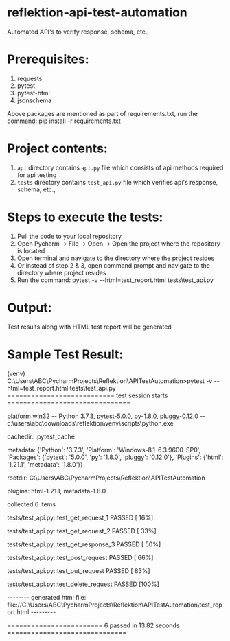 # reflektion-api-test-automation
Automated API's to verify response, schema, etc.,

# Prerequisites:
1. requests
2. pytest
3. pytest-html
4. jsonschema

Above packages are mentioned as part of requirements.txt, run the command: pip install -r requirements.txt

# Project contents:
1. `api` directory contains `api.py` file which consists of api methods required for api testing
2. `tests` directory contains `test_api.py` file which verifies api's response, schema, etc.,

# Steps to execute the tests:
1. Pull the code to your local repository
2. Open Pycharm -> File -> Open -> Open the project where the repository is located
3. Open terminal and navigate to the directory where the project resides
4. Or instead of step 2 & 3, open command prompt and navigate to the directory where project resides
5. Run the command: pytest -v --html=test_report.html tests\test_api.py

# Output:
Test results along with HTML test report will be generated

# Sample Test Result:
(venv) C:\Users\ABC\PycharmProjects\Reflektion\APITestAutomation>pytest -v --html=test_report.html tests\test_api.py
=========================== test session starts ===============================

platform win32 -- Python 3.7.3, pytest-5.0.0, py-1.8.0, pluggy-0.12.0 -- c:\users\abc\downloads\reflektion\venv\scripts\python.exe

cachedir: .pytest_cache

metadata: {'Python': '3.7.3', 'Platform': 'Windows-8.1-6.3.9600-SP0', 'Packages': {'pytest': '5.0.0', 'py': '1.8.0', 'pluggy': '0.12.0'}, 'Plugins': {'html': '1.21.1', 'metadata': '1.8.0'}}

rootdir: C:\Users\ABC\PycharmProjects\Reflektion\APITestAutomation

plugins: html-1.21.1, metadata-1.8.0

collected 6 items

tests/test_api.py::test_get_request_1 PASSED                                                                                                                                      [ 16%]

tests/test_api.py::test_get_request_2 PASSED                                                                                                                                      [ 33%]

tests/test_api.py::test_get_response_3 PASSED                                                                                                                                     [ 50%]

tests/test_api.py::test_post_request PASSED                                                                                                                                       [ 66%]

tests/test_api.py::test_put_request PASSED                                                                                                                                        [ 83%]

tests/test_api.py::test_delete_request PASSED                                                                                                                                     [100%]

-------- generated html file: file://C:\Users\ABC\PycharmProjects\Reflektion\APITestAutomation\test_report.html ---------

======================== 6 passed in 13.82 seconds ==============================
